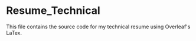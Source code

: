 # Resume_Technical

This file contains the source code for my technical resume using Overleaf's LaTex. 
